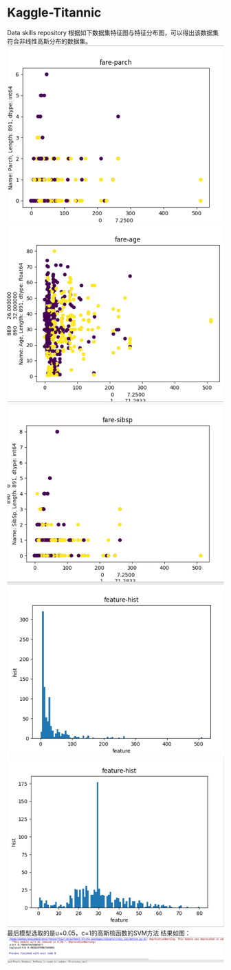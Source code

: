 # Kaggle-Titannic
Data skills repository
根据如下数据集特征图与特征分布图，可以得出该数据集符合非线性高斯分布的数据集。
![图1 特征分析](https://github.com/yanhan19940405/Kaggle-Titannic/blob/master/img/feature-1.png)
![图2 特征分析](https://github.com/yanhan19940405/Kaggle-Titannic/blob/master/img/feature.png)
![图3 特征分析](https://github.com/yanhan19940405/Kaggle-Titannic/blob/master/img/feature2.png)
![图4 特征分析](https://github.com/yanhan19940405/Kaggle-Titannic/blob/master/img/fenbu%20(2).png)
![图5 特征分析](https://github.com/yanhan19940405/Kaggle-Titannic/blob/master/img/fenbu.png)
最后模型选取的是u=0.05，c=1的高斯核函数的SVM方法
结果如图：
![图6 结果](https://github.com/yanhan19940405/Kaggle-Titannic/blob/master/img/result.png)
